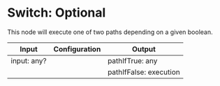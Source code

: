 # Switch: Optional

This node will execute one of two paths depending on a given boolean.

| Input       | Configuration | Output                 |
| ----------- | ------------- | ---------------------- |
| input: any? |               | pathIfTrue: any        |
|             |               | pathIfFalse: execution |
